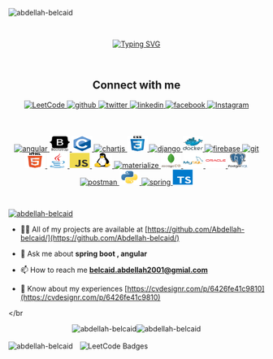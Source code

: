 
<p align="left" width="100%">
  <img src="https://komarev.com/ghpvc/?username=abdellah-belcaid&label=Profile%20views&color=0e75b6&style=flat" alt="abdellah-belcaid" /> 
</p>

</br>

<p align="center" width="100%">
<a href="https://git.io/typing-svg"><img src="https://readme-typing-svg.demolab.com?font=Fira+Code&pause=1000&color=292CF7&background=60ECFF00&center=true&vCenter=true&width=435&lines=Hi+%F0%9F%91%8B%2C+I'm+abdellah+belcaid;%F0%9F%92%BB++A+software+engineer+from+Morocco+;%F0%9F%93%9A+I'm++a+Master+Student+in+;Information+Systems+Engineering;%F0%9F%9A%80+Seeking+software+development+exprs;%F0%9F%98%84+Explore+%26+Code+%F0%9F%98%84" alt="Typing SVG" /></a>
</p>
</br>


<div align="center">
  
## Connect with me  

</div>

<div align="center">
<a href="https://leetcode.com/AIZEN001/" target="_blank">
  <img src="https://img.shields.io/badge/LeetCode-orange.svg?style=for-the-badge&logo=leetcode&logoColor=white" alt="LeetCode" style="margin-bottom: 5px;" />
</a>
<a href="https://github.com/abdellah-belcaid/" target="_blank">
<img src=https://img.shields.io/badge/github-%2324292e.svg?&style=for-the-badge&logo=github&logoColor=white alt=github style="margin-bottom: 5px;" />
</a>
<a href="https://twitter.com/Belcaid_AIZEN" target="_blank">
<img src=https://img.shields.io/badge/twitter-%2300acee.svg?&style=for-the-badge&logo=twitter&logoColor=white alt=twitter style="margin-bottom: 5px;" />
</a>
<a href="https://linkedin.com/in/abdellah-belcaid/" target="_blank">
<img src=https://img.shields.io/badge/linkedin-%231E77B5.svg?&style=for-the-badge&logo=linkedin&logoColor=white alt=linkedin style="margin-bottom: 5px;" />
</a>
<a href="https://www.facebook.com/abdallah.belcaid" target="_blank">
<img src=https://img.shields.io/badge/facebook-%232E87FB.svg?&style=for-the-badge&logo=facebook&logoColor=white alt=facebook style="margin-bottom: 5px;" />
</a>
<a href="https://www.instagram.com/abdellah_belcaid/" target="_blank">
  <img src="https://img.shields.io/badge/Instagram-FF1493.svg?style=for-the-badge&logo=instagram&logoColor=white" alt="Instagram" style="margin-bottom: 5px;" />
</a>

</div>  
  

<br/>  



</br>

<p align="center">
    <a href="https://angular.io" target="_blank" rel="noreferrer">
        <img src="https://angular.io/assets/images/logos/angular/angular.svg" alt="angular" width="40" height="30" />
    </a>
    <a href="https://getbootstrap.com" target="_blank" rel="noreferrer">
        <img src="https://raw.githubusercontent.com/devicons/devicon/master/icons/bootstrap/bootstrap-plain-wordmark.svg"
            alt="bootstrap" width="40" height="30" />
    </a>
    <a href="https://www.cprogramming.com/" target="_blank" rel="noreferrer">
        <img src="https://raw.githubusercontent.com/devicons/devicon/master/icons/c/c-original.svg" alt="c" width="40"
            height="30" />
    </a>
    <a href="https://www.chartjs.org" target="_blank" rel="noreferrer">
        <img src="https://www.chartjs.org/media/logo-title.svg" alt="chartjs" width="40" height="30" />
    </a>
    <a href="https://www.w3schools.com/css/" target="_blank" rel="noreferrer">
        <img src="https://raw.githubusercontent.com/devicons/devicon/master/icons/css3/css3-original-wordmark.svg"
            alt="css3" width="40" height="30" />
    </a>
    <a href="https://www.djangoproject.com/" target="_blank" rel="noreferrer">
        <img src="https://cdn.worldvectorlogo.com/logos/django.svg" alt="django" width="40" height="30" />
    </a>
    <a href="https://www.docker.com/" target="_blank" rel="noreferrer">
        <img src="https://raw.githubusercontent.com/devicons/devicon/master/icons/docker/docker-original-wordmark.svg"
            alt="docker" width="40" height="30" />
    </a>
    <a href="https://firebase.google.com/" target="_blank" rel="noreferrer">
        <img src="https://www.vectorlogo.zone/logos/firebase/firebase-icon.svg" alt="firebase" width="40" height="30" />
    </a>
    <a href="https://git-scm.com/" target="_blank" rel="noreferrer">
        <img src="https://www.vectorlogo.zone/logos/git-scm/git-scm-icon.svg" alt="git" width="40" height="30" />
    </a>
    <a href="https://www.w3.org/html/" target="_blank" rel="noreferrer">
        <img src="https://raw.githubusercontent.com/devicons/devicon/master/icons/html5/html5-original-wordmark.svg"
            alt="html5" width="40" height="30" />
    </a>
    <a href="https://www.java.com" target="_blank" rel="noreferrer">
        <img src="https://raw.githubusercontent.com/devicons/devicon/master/icons/java/java-original.svg" alt="java"
            width="40" height="30" />
    </a>
    <a href="https://developer.mozilla.org/en-US/docs/Web/JavaScript" target="_blank" rel="noreferrer">
        <img src="https://raw.githubusercontent.com/devicons/devicon/master/icons/javascript/javascript-original.svg"
            alt="javascript" width="40" height="30" />
    </a>
    <a href="https://www.linux.org/" target="_blank" rel="noreferrer">
        <img src="https://raw.githubusercontent.com/devicons/devicon/master/icons/linux/linux-original.svg" alt="linux"
            width="40" height="30" />
    </a>
    <a href="https://materializecss.com/" target="_blank" rel="noreferrer">
        <img src="https://raw.githubusercontent.com/prplx/svg-logos/5585531d45d294869c4eaab4d7cf2e9c167710a9/svg/materialize.svg"
            alt="materialize" width="40" height="30" />
    </a>
    <a href="https://www.mongodb.com/" target="_blank" rel="noreferrer">
        <img src="https://raw.githubusercontent.com/devicons/devicon/master/icons/mongodb/mongodb-original-wordmark.svg"
            alt="mongodb" width="40" height="30" />
    </a>
    <a href="https://www.mysql.com/" target="_blank" rel="noreferrer">
        <img src="https://raw.githubusercontent.com/devicons/devicon/master/icons/mysql/mysql-original-wordmark.svg"
            alt="mysql" width="40" height="30" />
    </a>
    <a href="https://www.oracle.com/" target="_blank" rel="noreferrer">
        <img src="https://raw.githubusercontent.com/devicons/devicon/master/icons/oracle/oracle-original.svg"
            alt="oracle" width="40" height="30" />
    </a>
    <a href="https://www.postgresql.org" target="_blank" rel="noreferrer">
        <img src="https://raw.githubusercontent.com/devicons/devicon/master/icons/postgresql/postgresql-original-wordmark.svg"
            alt="postgresql" width="40" height="30" />
    </a>
    <a href="https://postman.com" target="_blank" rel="noreferrer">
        <img src="https://www.vectorlogo.zone/logos/getpostman/getpostman-icon.svg" alt="postman" width="40"
            height="30" />
    </a>
    <a href="https://www.python.org" target="_blank" rel="noreferrer">
        <img src="https://raw.githubusercontent.com/devicons/devicon/master/icons/python/python-original.svg"
            alt="python" width="40" height="30" />
    </a>
    <a href="https://spring.io/" target="_blank" rel="noreferrer">
        <img src="https://www.vectorlogo.zone/logos/springio/springio-icon.svg" alt="spring" width="40" height="30" />
    </a>
    <a href="https://www.typescriptlang.org/" target="_blank" rel="noreferrer">
        <img src="https://raw.githubusercontent.com/devicons/devicon/master/icons/typescript/typescript-original.svg"
            alt="typescript" width="40" height="30" />
    </a>
</p>

</br>

<p align="left"> <a href="https://github.com/ryo-ma/github-profile-trophy"><img src="https://github-profile-trophy.vercel.app/?username=abdellah-belcaid" alt="abdellah-belcaid" /></a> </p>

- 👨‍💻 All of my projects are available at [https://github.com/Abdellah-belcaid/](https://github.com/Abdellah-belcaid/)

- 💬 Ask me about **spring boot , angular**

- 📫 How to reach me **belcaid.abdellah2001@gmial.com**

- 📄 Know about my experiences [https://cvdesignr.com/p/6426fe41c9810](https://cvdesignr.com/p/6426fe41c9810)



</br
<div style="display: flex; justify-content: center;">
  <img style="display: inline-block;" src="https://github-readme-stats.vercel.app/api?username=abdellah-belcaid&show_icons=true&locale=en" alt="abdellah-belcaid" />
  <img src="https://github-readme-streak-stats.herokuapp.com/?user=abdellah-belcaid&" alt="abdellah-belcaid" />
</div>
</br

  <div style="display: flex; justify-content: center; flex-direction: row;">
  <img style="margin-right: 10px;" src="https://github-readme-stats.vercel.app/api/top-langs?username=abdellah-belcaid&show_icons=true&locale=en&layout=compact" alt="abdellah-belcaid" />
  <img src="https://leetcode-badge-showcase.vercel.app/api?username=AIZEN001" alt="LeetCode Badges"/>
</div>


